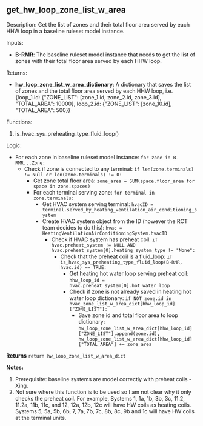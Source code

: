 
## get_hw_loop_zone_list_w_area

Description: Get the list of zones and their total floor area served by each HHW loop in a baseline ruleset model instance.  

Inputs:  
- **B-RMR**: The baseline ruleset model instance that needs to get the list of zones with their total floor area served by each HHW loop.

Returns: 
- **hw_loop_zone_list_w_area_dictionary**: A dictionary that saves the list of zones and the total floor area served by each HHW loop, i.e. {loop_1.id: {"ZONE_LIST": [zone_1.id, zone_2.id, zone_3.id], "TOTAL_AREA": 10000}, loop_2.id: {"ZONE_LIST": [zone_10.id], "TOTAL_AREA": 500}}

Functions:  
1. is_hvac_sys_preheating_type_fluid_loop() 


Logic:  

- For each zone in baseline ruleset model instance: `for zone in B-RMR...Zone:`
  - Check if zone is connected to any terminal: `if len(zone.terminals) != Null or len(zone.terminals) != 0:`
    - Get zone total floor area: `zone_area = SUM(space.floor_area for space in zone.spaces)`
    - For each terminal serving zone: `for terminal in zone.terminals:`
      - Get HVAC system serving terminal: `hvacID = terminal.served_by_heating_ventilation_air_conditioning_system`
      - Create HVAC system object from the ID (however the RCT team decides to do this): `hvac = HeatingVentilationAirConditioningSystem.hvacID`
        - Check if HVAC system has preheat coil: `if hvac.preheat_system != NULL AND hvac.preheat_system[0].heating_system_type != "None":`
          - Check that the preheat coil is a fluid_loop: `if is_hvac_sys_preheating_type_fluid_loop(B-RMR, hvac.id) == TRUE:`   
            - Get heating hot water loop serving preheat coil: `hhw_loop_id = hvac.preheat_system[0].hot_water_loop`
            - Check if zone is not already saved in heating hot water loop dictionary: `if NOT zone.id in hvac_zone_list_w_area_dict[hhw_loop_id]["ZONE_LIST"]:`  
              - Save zone id and total floor area to loop dictionary: `hw_loop_zone_list_w_area_dict[hhw_loop_id]["ZONE_LIST"].append(zone.id), hw_loop_zone_list_w_area_dict[hhw_loop_id]["TOTAL_AREA"] += zone_area`

**Returns** `return hw_loop_zone_list_w_area_dict`  

**Notes:**

1. Prerequisite: baseline systems are model correctly with preheat coils - Xing.
2. Not sure where this function is to be used so I am not clear why it only checks the preheat coil. 
For example, 
Systems 1, 1a, 1b, 3b, 3c, 11.2, 11.2a, 11b, 11c, and 12, 12a, 12b, 12c will have HW coils as heating coils. 
Systems 5, 5a, 5b, 6b, 7, 7a, 7b, 7c, 8b, 8c, 9b and 1c will have HW coils at the terminal units.
